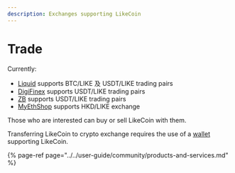 ```yaml
---
description: Exchanges supporting LikeCoin
---
```


# Trade

Currently:

* [Liquid](https://www.liquid.com/) supports BTC/LIKE 及 USDT/LIKE trading pairs
* [DigiFinex](https://www.digifinex.com/) supports USDT/LIKE trading pairs
* [ZB](https://www.zb.com/en/) supports USDT/LIKE trading pairs
* [MyEthShop](https://www.myethshop.com/) supports HKD/LIKE exchange

Those who are interested can buy or sell LikeCoin with them.

Transferring LikeCoin to crypto exchange requires the use of a [wallet](https://docs.like.co/guides/wallet) supporting LikeCoin.



{% page-ref page="../../user-guide/community/products-and-services.md" %}



